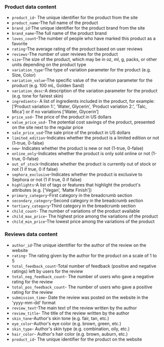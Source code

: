 ### Product data content

- `product_id`- The unique identifier for the product from the site
- `product_name`-The full name of the product
- `brand_id`-The unique identifier for the product brand from the site
- `brand_name`-The full name of the product brand
- `loves_count`-The number of people who have marked this product as a favorite
- `rating`-The average rating of the product based on user reviews
- `reviews`-The number of user reviews for the product
- `size`-The size of the product, which may be in oz, ml, g, packs, or other units depending on the product type
- `variation_type`-The type of variation parameter for the product (e.g. Size, Color)
- `variation_value`-The specific value of the variation parameter for the product (e.g. 100 mL, Golden Sand)
- `variation_desc`-A description of the variation parameter for the product (e.g. tone for fairest skin)
- `ingredients`- A list of ingredients included in the product, for example: [‘Product variation 1:’, ‘Water, Glycerin’, ‘Product variation 2:’, ‘Talc, Mica’] or if no variations [‘Water, Glycerin’]
- `price_usd`- The price of the product in US dollars
- `value_price_usd`- The potential cost savings of the product, presented on the site next to the regular price
- `sale_price_usd`-The sale price of the product in US dollars
- `limited_edition`-Indicates whether the product is a limited edition or not (1-true, 0-false)
- `new`- Indicates whether the product is new or not (1-true, 0-false)
- `online_only`-Indicates whether the product is only sold online or not (1-true, 0-false)
- `out_of_stock`-Indicates whether the product is currently out of stock or not (1 if true, 0 if false)
- `sephora_exclusive`-Indicates whether the product is exclusive to Sephora or not (1 if true, 0 if false)
- `highlights`-A list of tags or features that highlight the product's attributes (e.g. [‘Vegan’, ‘Matte Finish’])
- `primary_category`-First category in the breadcrumb section
- `secondary_category`-Second category in the breadcrumb section
- `tertiary_category`-Third category in the breadcrumb section
- `child_count`- The number of variations of the product available
- `child_max_price`- The highest price among the variations of the product
- `child_min_price`-The lowest price among the variations of the product

### Reviews data content

- `author_id`-The unique identifier for the author of the review on the website
- `rating`- The rating given by the author for the product on a scale of 1 to 5
- `total_feedback_count`-Total number of feedback (positive and negative ratings) left by users for the review
- `total_neg_feedback_count`- The number of users who gave a negative rating for the review
- `total_pos_feedback_count`- The number of users who gave a positive rating for the review
- `submission_time`- Date the review was posted on the website in the 'yyyy-mm-dd' format
- `review_text`-The main text of the review written by the author
- `review_title`- The title of the review written by the author
- `skin_tone`-Author's skin tone (e.g. fair, tan, etc.)
- `eye_color`-Author's eye color (e.g. brown, green, etc.)
- `skin_type`- Author's skin type (e.g. combination, oily, etc.)
- `hair_color`- Author's hair color (e.g. brown, auburn, etc.)
- `product_id`- The unique identifier for the product on the website
